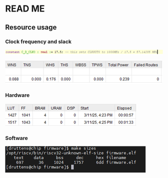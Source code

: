 # READ ME

## Resource usage

### Clock frequency and slack
![alt text](image-3.png)

![alt text](image-4.png)

### Hardware 

![alt text](image-1.png)

### Software

![alt text](image-2.png)
